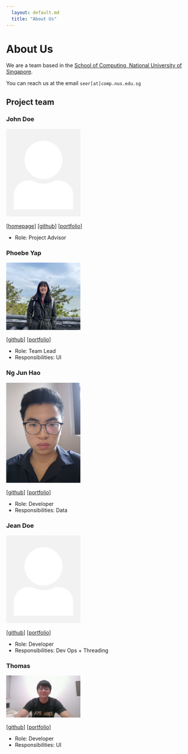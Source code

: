 ```yaml
---
  layout: default.md
  title: "About Us"
---
```


# About Us

We are a team based in the [School of Computing, National University of Singapore](http://www.comp.nus.edu.sg).

You can reach us at the email `seer[at]comp.nus.edu.sg`

## Project team

### John Doe

<img src="images/johndoe.png" width="200px">

[[homepage](http://www.comp.nus.edu.sg/~damithch)]
[[github](https://github.com/johndoe)]
[[portfolio](team/johndoe.md)]

* Role: Project Advisor

### Phoebe Yap

<img src="images/phoebey05.png" width="200px">

[[github](http://github.com/PhoebeY05)]
[[portfolio](team/johndoe.md)]

* Role: Team Lead
* Responsibilities: UI

### Ng Jun Hao

<img src="images/junhao4.png" width="200px">

[[github](http://github.com/junhao4)] [[portfolio](team/johndoe.md)]

* Role: Developer
* Responsibilities: Data

### Jean Doe

<img src="images/johndoe.png" width="200px">

[[github](http://github.com/johndoe)]
[[portfolio](team/johndoe.md)]

* Role: Developer
* Responsibilities: Dev Ops + Threading

### Thomas

<img src="images/thomas5564.png" width="200px">

[[github](http://github.com/thomas5564)]
[[portfolio](team/johndoe.md)]

* Role: Developer
* Responsibilities: UI
